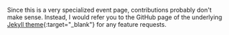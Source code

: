 Since this is a very specialized event page, contributions probably don't make sense.
Instead, I would refer you to the GitHub page of the underlying [Jekyll theme](https://github.com/andrewbanchich/forty-jekyll-theme){:target="_blank"} for any feature requests.